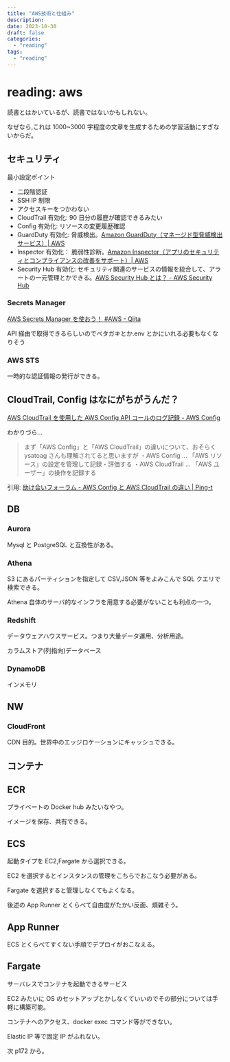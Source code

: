 ```yaml
---
title: "AWS技術と仕組み"
description:
date: 2023-10-30
draft: false
categories:
  - "reading"
tags:
  - "reading"
---
```


# reading: aws

読書とはかいているが、読書ではないかもしれない。

なぜなら,これは 1000~3000 字程度の文章を生成するための学習活動にすぎないからだ。

## セキュリティ

最小設定ポイント

- 二段階認証
- SSH IP 制限
- アクセスキーをつかわない
- CloudTrail 有効化: 90 日分の履歴が確認できるみたい
- Config 有効化: リソースの変更履歴確認
- GuardDuty 有効化: 脅威検出。[Amazon GuardDuty（マネージド型脅威検出サービス）| AWS](https://aws.amazon.com/jp/guardduty/)
- Inspector 有効化： 脆弱性診断。[Amazon Inspector（アプリのセキュリティとコンプライアンスの改善をサポート）| AWS](https://aws.amazon.com/jp/inspector/)
- Security Hub 有効化: セキュリティ関連のサービスの情報を統合して、アラートの一元管理とかできる。[AWS Security Hub とは？ - AWS Security Hub](https://docs.aws.amazon.com/ja_jp/securityhub/latest/userguide/what-is-securityhub.html)

### Secrets Manager

[AWS Secrets Manager を使おう！ #AWS - Qiita](https://qiita.com/hp-Genqiita/items/f93285a6058c64b39f23)

API 経由で取得できるらしいのでベタガキとか.env とかにいれる必要もなくなりそう

### AWS STS

一時的な認証情報の発行ができる。

## CloudTrail, Config はなにがちがうんだ？

[AWS CloudTrail を使用した AWS Config API コールのログ記録 - AWS Config](https://docs.aws.amazon.com/ja_jp/config/latest/developerguide/log-api-calls.html)

わかりづら...

> まず「AWS Config」と「AWS CloudTrail」の違いについて、おそらく ysatoag さんも理解されてると思いますが
> ・AWS Config … 「AWS リソース」の設定を管理して記録・評価する
> ・AWS CloudTrail … 「AWS ユーザー」の操作を記録する

引用: [助け合いフォーラム - AWS Config と AWS CloudTrail の違い | Ping-t](https://mondai.ping-t.com/g/posts/415)

## DB

### Aurora

Mysql と PostgreSQL と互換性がある。

### Athena

S3 にあるパーティションを指定して CSV,JSON 等をよみこんで SQL クエリで検索できる。

Athena 自体のサーバ的なインフラを用意する必要がないことも利点の一つ。

### Redshift

データウェアハウスサービス。つまり大量データ運用、分析用途。

カラムストア(列指向)データベース

### DynamoDB

インメモリ

## NW

### CloudFront

CDN 目的。世界中のエッジロケーションにキャッシュできる。

## コンテナ

## ECR

プライベートの Docker hub みたいなやつ。

イメージを保存、共有できる。

## ECS

起動タイプを EC2,Fargate から選択できる。

EC2 を選択するとインスタンスの管理をこちらでおこなう必要がある。

Fargate を選択すると管理しなくてもよくなる。

後述の App Runner とくらべて自由度がたかい反面、煩雑そう。

## App Runner

ECS とくらべてすくない手順でデプロイがおこなえる。

## Fargate

サーバレスでコンテナを起動できるサービス

EC2 みたいに OS のセットアップとかしなくていいのでその部分については手軽に構築可能。

コンテナへのアクセス、docker exec コマンド等ができない。

Elastic IP 等で固定 IP がふれない。

次 p172 から。
